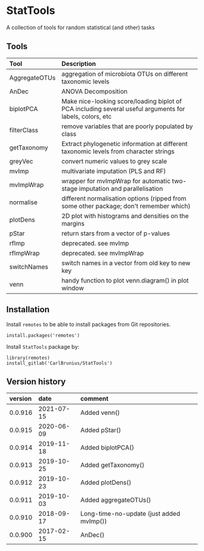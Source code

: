 # StatTools
A collection of tools for random statistical (and other) tasks

## Tools
Tool | Description
:--- | :----------
AggregateOTUs | aggregation of microbiota OTUs on different taxonomic levels
AnDec | ANOVA Decomposition
biplotPCA | Make nice-looking score/loading biplot of PCA including several useful arguments for labels, colors, etc
filterClass | remove variables that are poorly populated by class
getTaxonomy | Extract phylogenetic information at different taxonomic levels from character strings
greyVec | convert numeric values to grey scale
mvImp | multivariate imputation (PLS and RF)
mvImpWrap | wrapper for mvImpWrap for automatic two-stage imputation and parallelisation
normalise | different normalisation options (ripped from some other package; don't remember which)
plotDens | 2D plot with histograms and densities on the margins
pStar | return stars from a vector of p-values
rfImp | deprecated. see mvImp
rfImpWrap | deprecated. see mvImpWrap
switchNames | switch names in a vector from old key to new key
venn | handy function to plot venn.diagram() in plot window

## Installation
Install `remotes` to be able to install packages from Git repositories.
```
install.packages('remotes')
```

Install `StatTools` package by:
```
library(remotes)
install_gitlab('CarlBrunius/StatTools')

```

## Version history
version | date | comment
:------ | :--- | :------
0.0.916 | 2021-07-15 | Added venn()
0.0.915 | 2020-06-09 | Added pStar()
0.0.914 | 2019-11-18 | Added biplotPCA()
0.0.913 | 2019-10-25 | Added getTaxonomy()
0.0.912 | 2019-10-23 | Added plotDens()
0.0.911 | 2019-10-03 | Added aggregateOTUs()
0.0.910 | 2018-09-17 | Long-time-no-update (just added mvImp())
0.0.900 | 2017-02-15 | AnDec()
